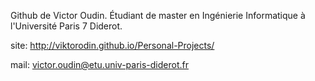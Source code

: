 Github de Victor Oudin.
Étudiant de master en  Ingénierie Informatique à l'Université Paris 7 Diderot.

site: http://viktorodin.github.io/Personal-Projects/

mail: victor.oudin@etu.univ-paris-diderot.fr
